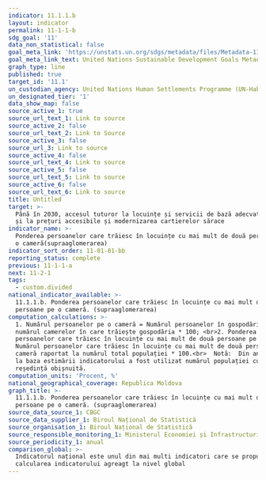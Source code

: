 ```yaml
---
indicator: 11.1.1.b
layout: indicator
permalink: 11-1-1-b
sdg_goal: '11'
data_non_statistical: false
goal_meta_link: 'https://unstats.un.org/sdgs/metadata/files/Metadata-11-01-01.pdf'
goal_meta_link_text: United Nations Sustainable Development Goals Metadata (PDF 93.1 KB)
graph_type: line
published: true
target_id: '11.1'
un_custodian_agency: United Nations Human Settlements Programme (UN-Habitat)
un_designated_tier: '1'
data_show_map: false
source_active_1: true
source_url_text_1: Link to source
source_active_2: false
source_url_text_2: Link to Source
source_active_3: false
source_url_3: Link to source
source_active_4: false
source_url_text_4: Link to source
source_active_5: false
source_url_text_5: Link to source
source_active_6: false
source_url_text_6: Link to source
title: Untitled
target: >-
  Până în 2030, accesul tuturor la locuințe și servicii de bază adecvate, sigure
  și la prețuri accesibile și modernizarea cartierelor sărace
indicator_name: >-
  Ponderea persoanelor care trăiesc în locuințe cu mai mult de două persoane pe
  o cameră(supraaglomerarea)
indicator_sort_order: 11-01-01-bb
reporting_status: complete
previous: 11-1-1-a
next: 11-2-1
tags:
  - custom.divided
national_indicator_available: >-
  11.1.1.b. Ponderea persoanelor care trăiesc în locuințe cu mai mult de două
  persoane pe o cameră. (supraaglomerarea)
computation_calculations: >-
  1. Numărul persoanelor pe o cameră = Numărul persoanelor în gospodărie / la
  numărul camerelor în care trăiește gospodăria * 100; <br>2. Ponderea
  persoanelor care trăiesc în locuințe cu mai mult de două persoane pe camera =
  Numărul persoanelor care trăiesc în locuințe cu mai mult de două persoane pe
  cameră raportat la numărul total populației * 100.<br>  Notă:  Din anul 2014
  la baza estimării indicatorului a fost utilizat numărul populației cu
  reședință obișnuită.
computation_units: 'Procent, %'
national_geographical_coverage: Republica Moldova
graph_title: >-
  11.1.1.b. Ponderea persoanelor care trăiesc în locuințe cu mai mult de două
  persoane pe o cameră. (supraaglomerarea)
source_data_source_1: CBGC
source_data_supplier_1: Biroul Național de Statistică
source_organisation_1: Biroul Național de Statistică
source_responsible_monitoring_1: Ministerul Economiei și Infrastructurii
source_periodicity_1: anual
comparison_global: >-
  Indicatorul național este unul din mai multi indicatori care se propun pentru
  calcularea indicatorului agreagt la nivel global
---
```

